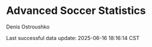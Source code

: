 # Advanced Soccer Statistics
Denis Ostroushko

<!-- gfm -->

Last successful data update: 2025-06-16 18:16:14 CST

